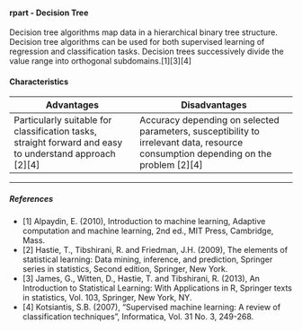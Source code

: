 #### rpart - Decision Tree

Decision tree algorithms map data in a hierarchical binary tree structure. Decision tree algorithms can be used for both supervised learning of regression and classification tasks. Decision trees successively divide the value range into orthogonal subdomains.[1][3][4]

#### Characteristics
| Advantages                                                                                           | Disadvantages                                                                                                                |
|------------------------------------------------------------------------------------------------------|------------------------------------------------------------------------------------------------------------------------------|
| Particularly suitable for classification tasks, straight forward and easy to understand approach [2][4] | Accuracy depending on selected parameters, susceptibility to irrelevant data,  resource consumption depending on the problem [2][4]|

---
##### References
* [1] Alpaydin, E. (2010), Introduction to machine learning, Adaptive computation and machine learning, 2nd ed., MIT Press, Cambridge, Mass.
* [2] Hastie, T., Tibshirani, R. and Friedman, J.H. (2009), The elements of statistical learning: Data mining, inference, and prediction, Springer series in statistics, Second edition, Springer, New York.
* [3] James, G., Witten, D., Hastie, T. and Tibshirani, R. (2013), An Introduction to Statistical Learning: With Applications in R, Springer texts in statistics, Vol. 103, Springer, New York, NY.
* [4] Kotsiantis, S.B. (2007), “Supervised machine learning: A review of classification techniques”, Informatica, Vol. 31 No. 3, 249-268.

